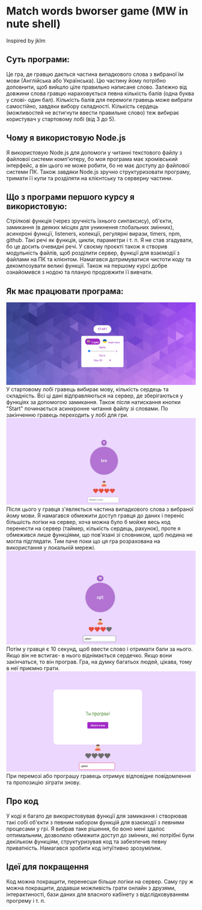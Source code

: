# Match words bworser game (MW in nute shell)
 Inspired by jklm

## Суть програми:
Це гра, де гравцю дається частина випадкового слова з вибраної їм мови (Англійська або Українська). Цю частину йому потрібно доповнити, щоб вийшло ціле правильно написане слово. Залежно від довжини слова гравцю нараховується певна кількість балів (одна буква у слові- один бал). Кількість балів для перемоги гравець може вибрати самостійно, завдяки вибору складності. Кількість сердець (можливостей не встигнути ввести правильне слово) теж вибирає користувач у стартовому лобі (від 3 до 5).

## Чому я використовую Node.js
Я використовую Node.js для допомоги у читанні текстового файлу з файлової системи комп'ютеру, бо моя програма має хромівський інтерфейс, а він цього не може робити, бо не має доступу до файлової системи ПК. Також завдяки Node.js зручно структуризовати програму, тримати її купи та розділяти на клієнтську та серверну частини.

## Що з програми першого курсу я використовую:
Стрілкові функція (через зручність їхнього синтаксису), об'єкти, замикання (в деяких місцях для уникнення глобальних змінних), асинхроні функції, listeners, колекції, регулярні вирази, timers, npm, github. Такі речі як функція, цикли, параметри і т. п. Я не став згадувати, бо це досить очевидні речі. У своєму проєкті також я створив модульність файлів, щоб розділити сервер, функції для взаємодії з файлами на ПК та клієнтом. Намагався дотримуватися чистоти коду та декомпозувати великі функції. Також на першому курсі добре ознайомився з нодою та планую продовжити її вивчати.

## Як має працювати програма:
![Alt text](/imagesForREADME/startLobbyImage.png)
У стартовому лобі гравець вибирає мову, кількість сердець та складність. Всі ці дані відправляються на сервер, де зберігаються у функціях за допомогою замикання. Також після натискання кнопки "Start" починається асинхронне читання файлу зі словами. По закінченню гравець переходить у лобі для гри.
![Alt text](/imagesForREADME/gameLobbyImage.png)
Після цього у гравця з'являється частина випадкового слова з вибраної йому мови. Я намагався обмежити доступ гравця до даних і переніс більшість логіки на сервер, хоча можна було б мойже весь код перенести на сервер (таймер, кількість сердець, рахунок), проте я обмежився лише функціями, що пов'язані зі словником, щоб людина не могла підглядати. Тим паче поки що ця гра розрахована на використання у локальній мережі.
![Alt text](/imagesForREADME/gameLobbyImage2.png)
Потім у гравця є 10 секунд, щоб ввести слово і отримати бали за нього. Якщо він не встигає- в нього віднімається сердечко. Якщо вони закінчаться, то він програв. Гра, на думку багатьох людей, цікава, тому в неї приємно грати. 
![Alt text](/imagesForREADME/gameLobbyImage3.png)
При перемозі або програшу гравець отримує відповідне повідомлення та пропозицію зіграти знову.

## Про код
У коді я багато де використовував функції для замикання і створював такі собі об'єкти з певним набором функцій для взаємодії з певними процесами у грі. Я вибрав таке рішення, бо воно мені здалос оптимальним, дозволило обмежити доступ до змінних, які потрібні були декільком функціям, структуризував код та забезпечив певну приватність. Намагався зробити код інтуїтивно зрозумілим.

## Ідеї для покращення
Код можна покращити, перенесши більше логіки на сервер. Саму гру ж можна покращити, додавши можливість грати онлайн з друзями, інтерактиності, бази даних для власного кабінету з відслідковуванням прогрему і т. п.